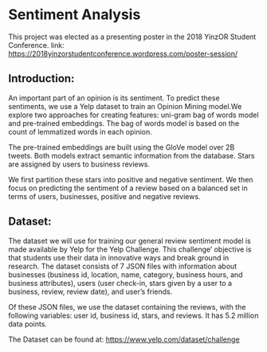 # Sentiment Analysis

This project was elected as a presenting poster in the 2018 YinzOR Student Conference. link: https://2018yinzorstudentconference.wordpress.com/poster-session/

## Introduction:
An important part of an opinion is its sentiment. To predict these sentiments, we use a Yelp dataset to train an Opinion Mining model.We explore two approaches for creating features: uni-gram bag of words model and pre-trained embeddings. The bag of words model is based on the count of lemmatized words in each opinion. 

The pre-trained embeddings are built using the GloVe model over 2B tweets. Both models extract semantic information from the database. Stars are assigned by users to business reviews.

We first partition these stars into positive and negative sentiment. We then focus on predicting the sentiment of a review based on a balanced set in terms of users, businesses, positive and negative reviews.


## Dataset:
The dataset we will use for training our general review sentiment model is made available by Yelp for the Yelp Challenge. This challenge’ objective is that students use their data in innovative ways and break ground in research. The dataset consists of 7 JSON files with information about businesses (business id, location, name, category, business hours, and business attributes), users (user check-in, stars given by a user to a business, review, review date), and user’s friends.

Of these JSON files, we use the dataset containing the reviews, with the following variables: user id, business id, stars, and reviews. It has 5.2 million data points.

The Dataset can be found at: https://www.yelp.com/dataset/challenge
